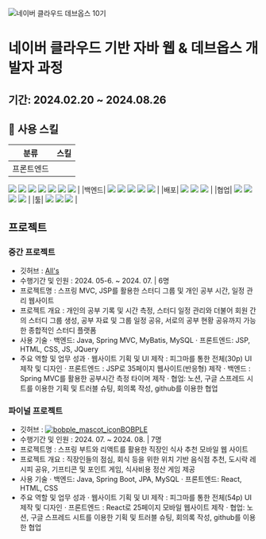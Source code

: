 ![네이버 클라우드 데브옵스 10기](https://github.com/user-attachments/assets/794ba409-c25d-472d-9acd-18a13f3b6173)
# 네이버 클라우드 기반 자바 웹 & 데브옵스 개발자 과정
## 기간: 2024.02.20 ~ 2024.08.26
## 🔨 사용 스킬
|분류|스킬|
|----|---------|
|프론트엔드|
<img src="https://img.shields.io/badge/react-61DAFB?style=for-the-badge&logo=react&logoColor=white">
<img src="https://img.shields.io/badge/html5-E34F26?style=for-the-badge&logo=html5&logoColor=white">
<img src="https://img.shields.io/badge/css3-1572B6?style=for-the-badge&logo=css3&logoColor=white">
<img src="https://img.shields.io/badge/javascript-F7DF1E?style=for-the-badge&logo=javascript&logoColor=white">
<img src="https://img.shields.io/badge/jquery-0769AD?style=for-the-badge&logo=jquery&logoColor=white"> 
<img src="https://img.shields.io/badge/Ajax-2c83b9?style=for-the-badge&logo=Ajax&logoColor=white"> 
<img src="https://img.shields.io/badge/Jsp-e76f00?style=for-the-badge&logo=Jsp&logoColor=white"> 
|
|백엔드|
<img src="https://img.shields.io/badge/Java-007396?style=flat&logo=OpenJDK&logoColor=white"/>
<img src="https://img.shields.io/badge/mysql-4479A1?style=for-the-badge&logo=mysql&logoColor=white">
<img src="https://img.shields.io/badge/springboot-6DB33F?style=for-the-badge&logo=springboot&logoColor=white">
<img src="https://img.shields.io/badge/springsecurity-6DB33F?style=for-the-badge&logo=springsecurity&logoColor=white">
<img src="https://img.shields.io/badge/sass-CC6699?style=for-the-badge&logo=sass&logoColor=white">
|
|배포|
<img src="https://img.shields.io/badge/jenkins-D24939?style=for-the-badge&logo=jenkins&logoColor=white">
<img src="https://img.shields.io/badge/naver cloud platform-03C75A?style=for-the-badge&logo=naver&logoColor=white">
<img src="https://img.shields.io/badge/docker-2496ED?style=for-the-badge&logo=docker&logoColor=white">
|
|협업|
<img src="https://img.shields.io/badge/github-181717?style=for-the-badge&logo=github&logoColor=white"> 
<img src="https://img.shields.io/badge/notion-000000?style=for-the-badge&logo=notion&logoColor=white"> 
<img src="https://img.shields.io/badge/figma-F24E1E?style=for-the-badge&logo=figma&logoColor=white">
<img src="https://img.shields.io/badge/googlesheets-34A853?style=for-the-badge&logo=googlesheets&logoColor=white">
|
|툴|
<img src="https://img.shields.io/badge/visualstudiocode-007ACC?style=for-the-badge&logo=visualstudiocode&logoColor=white"> 
<img src="https://img.shields.io/badge/intellijidea-000000?style=for-the-badge&logo=intellijidea&logoColor=white"> 
<img src="https://img.shields.io/badge/eclipseide-2C2255?style=for-the-badge&logo=eclipseide&logoColor=white">
|

## 프로젝트
### 중간 프로젝트
- 깃허브 : <a href="https://github.com/Naver-spring/All-s_project">All's</a>
- 수행기간 및 인원 : 2024. 05-6. ~ 2024. 07. | 6명
- 프로젝트명 : 스프링 MVC, JSP를 활용한 스터디 그룹 및 개인 공부 시간, 일정 관리 웹사이트
- 프로젝트 개요 : 개인의 공부 기록 및 시간 측정, 스터디 일정 관리와 더불어 회원 간의 스터디 그룹 생성, 공부 자료 및 그룹 일정 공유, 서로의 공부 현황 공유까지 가능한 종합적인 스터디 플랫폼
- 사용 기술
· 백엔드: Java, Spring MVC, MyBatis, MySQL
· 프론트엔드: JSP, HTML, CSS, JS, JQuery
- 주요 역할 및 업무 성과
· 웹사이트 기획 및 UI 제작 : 피그마를 통한 전체(30p) UI 제작 및 디자인
· 프론트엔드 : JSP로 35페이지 웹사이트(반응형) 제작
· 백엔드 : Spring MVC를 활용한 공부시간 측정 타이머 제작
· 협업: 노션, 구글 스프레드 시트를 이용한 기획 및 트러블 슈팅, 회의록 작성, github를 이용한 협업

### 파이널 프로젝트
- 깃허브 : <a href="https://github.com/Naver-spring/bobple">![bobple_mascot_icon](https://github.com/user-attachments/assets/21432f08-26ec-4eda-902d-5ba5a97bf1df)BOBPLE</a>
- 수행기간 및 인원 : 2024. 07. ~ 2024. 08. | 7명
- 프로젝트명 : 스프링 부트와 리액트를 활용한 직장인 식사 추천 모바일 웹 사이트
- 프로젝트 개요 : 직장인들의 점심, 회식 등을 위한 위치 기반 음식점 추천, 도시락 레시피 공유, 기프티콘 및 포인트 게임, 식사비용 정산 게임 제공
- 사용 기술
· 백엔드: Java, Spring Boot, JPA, MySQL
· 프론트엔드: React, HTML, CSS
- 주요 역할 및 업무 성과
· 웹사이트 기획 및 UI 제작 : 피그마를 통한 전체(54p) UI 제작 및 디자인
· 프론트엔드 : React로 25페이지 모바일 웹사이트 제작
· 협업: 노션, 구글 스프레드 시트를 이용한 기획 및 트러블 슈팅, 회의록 작성, github를 이용한 협업
